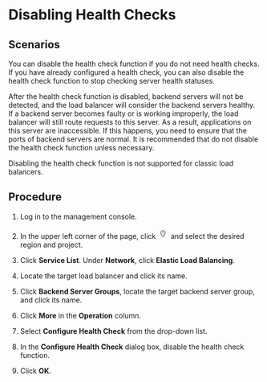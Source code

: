 # Disabling Health Checks<a name="EN-US_TOPIC_0164706631"></a>

## Scenarios<a name="section1481212713114"></a>

You can disable the health check function if you do not need health checks. If you have already configured a health check, you can also disable the health check function to stop checking server health statuses.

After the health check function is disabled, backend servers will not be detected, and the load balancer will consider the backend servers healthy. If a backend server becomes faulty or is working improperly, the load balancer will still route requests to this server. As a result, applications on this server are inaccessible. If this happens, you need to ensure that the ports of backend servers are normal. It is recommended that do not disable the health check function unless necessary.

Disabling the health check function is not supported for classic load balancers.

## Procedure<a name="section3986711219"></a>

1.  Log in to the management console.
2.  In the upper left corner of the page, click  ![](figures/icon-region.png)  and select the desired region and project.
3.  Click  **Service List**. Under  **Network**, click  **Elastic Load Balancing**.
4.  Locate the target load balancer and click its name.

1.  Click  **Backend Server Groups**, locate the target backend server group, and click its name.
2.  Click  **More**  in the  **Operation**  column.
3.  Select  **Configure Health Check**  from the drop-down list.

1.  In the  **Configure Health Check**  dialog box, disable the health check function.

1.  Click  **OK**.

